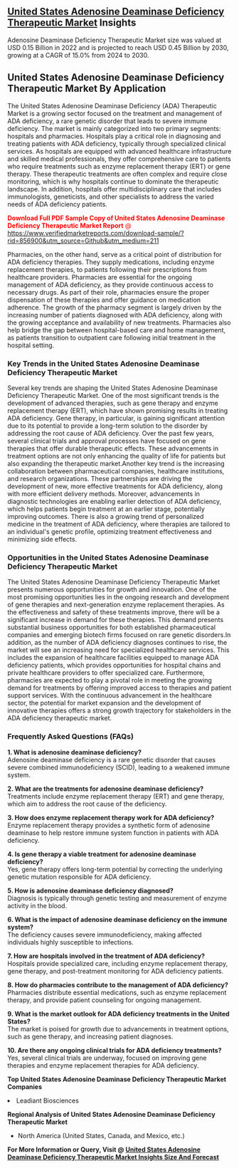 <h2><a href="https://www.verifiedmarketreports.com/download-sample/?rid=856900&amp;utm_source=Github&amp;utm_medium=211" target="_blank">United States Adenosine Deaminase Deficiency Therapeutic Market</a> Insights</h2><p>Adenosine Deaminase Deficiency Therapeutic Market size was valued at USD 0.15 Billion in 2022 and is projected to reach USD 0.45 Billion by 2030, growing at a CAGR of 15.0% from 2024 to 2030.</p><p><h2>United States Adenosine Deaminase Deficiency Therapeutic Market By Application</h2>The United States Adenosine Deaminase Deficiency (ADA) Therapeutic Market is a growing sector focused on the treatment and management of ADA deficiency, a rare genetic disorder that leads to severe immune deficiency. The market is mainly categorized into two primary segments: hospitals and pharmacies. Hospitals play a critical role in diagnosing and treating patients with ADA deficiency, typically through specialized clinical services. As hospitals are equipped with advanced healthcare infrastructure and skilled medical professionals, they offer comprehensive care to patients who require treatments such as enzyme replacement therapy (ERT) or gene therapy. These therapeutic treatments are often complex and require close monitoring, which is why hospitals continue to dominate the therapeutic landscape. In addition, hospitals offer multidisciplinary care that includes immunologists, geneticists, and other specialists to address the varied needs of ADA deficiency patients.<p><span class=""><span style="color: #ff0000;"><strong>Download Full PDF Sample Copy of United States Adenosine Deaminase Deficiency Therapeutic Market Report</strong> @ </span><a href="https://www.verifiedmarketreports.com/download-sample/?rid=856900&amp;utm_source=Github&amp;utm_medium=211" target="_blank">https://www.verifiedmarketreports.com/download-sample/?rid=856900&amp;utm_source=Github&amp;utm_medium=211</a></span></p>Pharmacies, on the other hand, serve as a critical point of distribution for ADA deficiency therapies. They supply medications, including enzyme replacement therapies, to patients following their prescriptions from healthcare providers. Pharmacies are essential for the ongoing management of ADA deficiency, as they provide continuous access to necessary drugs. As part of their role, pharmacies ensure the proper dispensation of these therapies and offer guidance on medication adherence. The growth of the pharmacy segment is largely driven by the increasing number of patients diagnosed with ADA deficiency, along with the growing acceptance and availability of new treatments. Pharmacies also help bridge the gap between hospital-based care and home management, as patients transition to outpatient care following initial treatment in the hospital setting.<h3>Key Trends in the United States Adenosine Deaminase Deficiency Therapeutic Market</h3>Several key trends are shaping the United States Adenosine Deaminase Deficiency Therapeutic Market. One of the most significant trends is the development of advanced therapies, such as gene therapy and enzyme replacement therapy (ERT), which have shown promising results in treating ADA deficiency. Gene therapy, in particular, is gaining significant attention due to its potential to provide a long-term solution to the disorder by addressing the root cause of ADA deficiency. Over the past few years, several clinical trials and approval processes have focused on gene therapies that offer durable therapeutic effects. These advancements in treatment options are not only enhancing the quality of life for patients but also expanding the therapeutic market.Another key trend is the increasing collaboration between pharmaceutical companies, healthcare institutions, and research organizations. These partnerships are driving the development of new, more effective treatments for ADA deficiency, along with more efficient delivery methods. Moreover, advancements in diagnostic technologies are enabling earlier detection of ADA deficiency, which helps patients begin treatment at an earlier stage, potentially improving outcomes. There is also a growing trend of personalized medicine in the treatment of ADA deficiency, where therapies are tailored to an individual's genetic profile, optimizing treatment effectiveness and minimizing side effects.<h3>Opportunities in the United States Adenosine Deaminase Deficiency Therapeutic Market</h3>The United States Adenosine Deaminase Deficiency Therapeutic Market presents numerous opportunities for growth and innovation. One of the most promising opportunities lies in the ongoing research and development of gene therapies and next-generation enzyme replacement therapies. As the effectiveness and safety of these treatments improve, there will be a significant increase in demand for these therapies. This demand presents substantial business opportunities for both established pharmaceutical companies and emerging biotech firms focused on rare genetic disorders.In addition, as the number of ADA deficiency diagnoses continues to rise, the market will see an increasing need for specialized healthcare services. This includes the expansion of healthcare facilities equipped to manage ADA deficiency patients, which provides opportunities for hospital chains and private healthcare providers to offer specialized care. Furthermore, pharmacies are expected to play a pivotal role in meeting the growing demand for treatments by offering improved access to therapies and patient support services. With the continuous advancement in the healthcare sector, the potential for market expansion and the development of innovative therapies offers a strong growth trajectory for stakeholders in the ADA deficiency therapeutic market.<h3>Frequently Asked Questions (FAQs)</h3><p><b>1. What is adenosine deaminase deficiency?</b><br> Adenosine deaminase deficiency is a rare genetic disorder that causes severe combined immunodeficiency (SCID), leading to a weakened immune system.</p><p><b>2. What are the treatments for adenosine deaminase deficiency?</b><br> Treatments include enzyme replacement therapy (ERT) and gene therapy, which aim to address the root cause of the deficiency.</p><p><b>3. How does enzyme replacement therapy work for ADA deficiency?</b><br> Enzyme replacement therapy provides a synthetic form of adenosine deaminase to help restore immune system function in patients with ADA deficiency.</p><p><b>4. Is gene therapy a viable treatment for adenosine deaminase deficiency?</b><br> Yes, gene therapy offers long-term potential by correcting the underlying genetic mutation responsible for ADA deficiency.</p><p><b>5. How is adenosine deaminase deficiency diagnosed?</b><br> Diagnosis is typically through genetic testing and measurement of enzyme activity in the blood.</p><p><b>6. What is the impact of adenosine deaminase deficiency on the immune system?</b><br> The deficiency causes severe immunodeficiency, making affected individuals highly susceptible to infections.</p><p><b>7. How are hospitals involved in the treatment of ADA deficiency?</b><br> Hospitals provide specialized care, including enzyme replacement therapy, gene therapy, and post-treatment monitoring for ADA deficiency patients.</p><p><b>8. How do pharmacies contribute to the management of ADA deficiency?</b><br> Pharmacies distribute essential medications, such as enzyme replacement therapy, and provide patient counseling for ongoing management.</p><p><b>9. What is the market outlook for ADA deficiency treatments in the United States?</b><br> The market is poised for growth due to advancements in treatment options, such as gene therapy, and increasing patient diagnoses.</p><p><b>10. Are there any ongoing clinical trials for ADA deficiency treatments?</b><br> Yes, several clinical trials are underway, focused on improving gene therapies and enzyme replacement therapies for ADA deficiency.</p></p><p><strong>Top United States Adenosine Deaminase Deficiency Therapeutic Market Companies</strong></p><div data-test-id=""><p><li>Leadiant Biosciences</li></p><div><strong>Regional Analysis of&nbsp;United States Adenosine Deaminase Deficiency Therapeutic Market</strong></div><ul><li dir="ltr"><p dir="ltr">North America&nbsp;(United States, Canada, and Mexico, etc.)</p></li></ul><p><strong>For More Information or Query, Visit @&nbsp;</strong><strong><a href="https://www.verifiedmarketreports.com/product/adenosine-deaminase-deficiency-therapeutic-market/?utm_source=Github&amp;utm_medium=211" target="_blank">United States Adenosine Deaminase Deficiency Therapeutic Market Insights Size And Forecast</a></strong></p></div>
